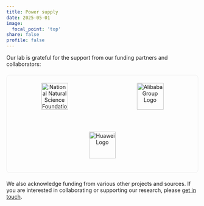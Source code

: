 ```yaml
---
title: Power supply
date: 2025-05-01
image:
  focal_point: 'top'
share: false
profile: false
---
```


Our lab is grateful for the support from our funding partners and collaborators:

<div style="display: flex; flex-wrap: wrap; justify-content: space-around; align-items: center; gap: 20px; margin-top: 20px; margin-bottom: 20px; padding: 10px; border: 1px solid #eee; border-radius: 8px;">
  <div style="text-align: center; flex: 1; min-width: 150px; margin: 10px;">
    <a href="https://www.nsfc.gov.cn/" target="_blank" rel="noopener noreferrer">
      <img src="/images/funding/nsfc.png" alt="National Natural Science Foundation of China (NSFC) Logo" style="height: 70px; max-width: 100%; object-fit: contain; margin-bottom: 5px;">
    </a>
    <p style="font-size: 0.9em; margin-top: 0;"><a href="https://www.nsfc.gov.cn/" target="_blank" rel="noopener noreferrer" style="text-decoration: none; color: inherit;"></a></p>
  </div>
  <div style="text-align: center; flex: 1; min-width: 150px; margin: 10px;">
    <a href="https://www.alibabagroup.com" target="_blank" rel="noopener noreferrer">
      <img src="/images/funding/ant.png" alt="Alibaba Group Logo" style="height: 70px; max-width: 100%; object-fit: contain; margin-bottom: 5px;">
    </a>
    <p style="font-size: 0.9em; margin-top: 0;"><a href="https://www.alibabagroup.com" target="_blank" rel="noopener noreferrer" style="text-decoration: none; color: inherit;"></a></p>
  </div>
  <div style="text-align: center; flex: 1; min-width: 150px; margin: 10px;">
    <a href="https://www.huawei.com" target="_blank" rel="noopener noreferrer">
      <img src="/images/funding/huawei.png" alt="Huawei Logo" style="height: 70px; max-width: 100%; object-fit: contain; margin-bottom: 5px;">
    </a>
    <p style="font-size: 0.9em; margin-top: 0;"><a href="https://www.huawei.com" target="_blank" rel="noopener noreferrer" style="text-decoration: none; color: inherit;"></a></p>
  </div>
</div>

We also acknowledge funding from various other projects and sources. If you are interested in collaborating or supporting our research, please [get in touch](/contact/).